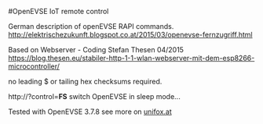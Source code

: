 #OpenEVSE IoT remote control

German description of openEVSE RAPI commands.
http://elektrischezukunft.blogspot.co.at/2015/03/openevse-fernzugriff.html

Based on Webserver - Coding Stefan Thesen 04/2015
https://blog.thesen.eu/stabiler-http-1-1-wlan-webserver-mit-dem-esp8266-microcontroller/

no leading $ or tailing hex checksums required.

http:/<ip>/?control=**FS** switch OpenEVSE in sleep mode...

Tested with OpenEVSE 3.7.8
see more on [unifox.at](http://www.unifox.at/iot-openevse/)
